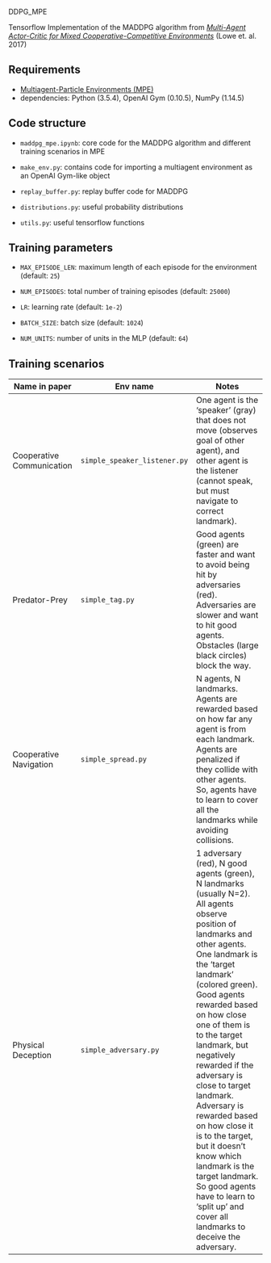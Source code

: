 DDPG_MPE

Tensorflow Implementation of the MADDPG algorithm from [*Multi-Agent Actor-Critic for Mixed
Cooperative-Competitive Environments*](https://arxiv.org/abs/1706.02275) (Lowe et. al. 2017)

## Requirements

* [Multiagent-Particle Environments (MPE)](https://github.com/openai/multiagent-particle-envs)
* dependencies: Python (3.5.4), OpenAI Gym (0.10.5), NumPy (1.14.5)

## Code structure

- `maddpg_mpe.ipynb`: core code for the MADDPG algorithm and different training scenarios in MPE

- `make_env.py`: contains code for importing a multiagent environment as an OpenAI Gym-like object

- `replay_buffer.py`: replay buffer code for MADDPG

- `distributions.py`: useful probability distributions

- `utils.py`: useful tensorflow functions

## Training parameters

- `MAX_EPISODE_LEN`: maximum length of each episode for the environment (default: `25`)

- `NUM_EPISODES`: total number of training episodes (default: `25000`)

- `LR`: learning rate (default: `1e-2`)

- `BATCH_SIZE`: batch size (default: `1024`)

- `NUM_UNITS`: number of units in the MLP (default: `64`)

## Training scenarios

| Name in paper | Env name | Notes |
| --- | --- | --- |
| Cooperative Communication | `simple_speaker_listener.py` | One agent is the ‘speaker’ (gray) that does not move (observes goal of other agent), and other agent is the listener (cannot speak, but must navigate to correct landmark).|
| Predator-Prey | `simple_tag.py` | Good agents (green) are faster and want to avoid being hit by adversaries (red). Adversaries are slower and want to hit good agents. Obstacles (large black circles) block the way. |
| Cooperative Navigation | `simple_spread.py` | N agents, N landmarks. Agents are rewarded based on how far any agent is from each landmark. Agents are penalized if they collide with other agents. So, agents have to learn to cover all the landmarks while avoiding collisions. |
| Physical Deception | `simple_adversary.py` | 1 adversary (red), N good agents (green), N landmarks (usually N=2). All agents observe position of landmarks and other agents. One landmark is the ‘target landmark’ (colored green). Good agents rewarded based on how close one of them is to the target landmark, but negatively rewarded if the adversary is close to target landmark. Adversary is rewarded based on how close it is to the target, but it doesn’t know which landmark is the target landmark. So good agents have to learn to ‘split up’ and cover all landmarks to deceive the adversary. |
